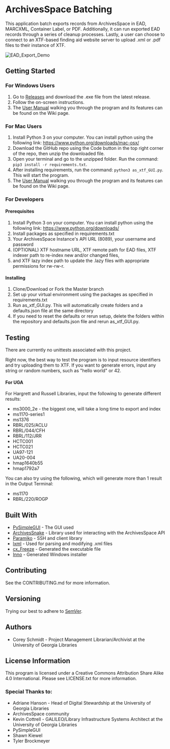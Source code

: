# ArchivesSpace Batching

This application batch exports records from ArchivesSpace in EAD, MARCXML, Container Label, or PDF. Additionally, it 
can run exported EAD records through a series of cleanup processes. Lastly, a user can choose to connect to an 
XTF-based finding aid website server to upload .xml or .pdf files to their instance of XTF.

![EAD_Export_Demo](https://user-images.githubusercontent.com/62658840/129760524-5895c29c-1b82-4572-9b68-6952a6710b0e.gif)

## Getting Started

### For Windows Users
1. Go to [Releases](https://github.com/uga-libraries/ASpace_Batch_Export-Cleanup-Upload/releases) and download the 
.exe file from the latest release.
2. Follow the on-screen instructions.
3. The [User Manual](https://github.com/uga-libraries/ASpace_Batch_Export-Cleanup-Upload/wiki/User-Manual) walking you 
through the program and its features can be found on the Wiki page.

### For Mac Users
1. Install Python 3 on your computer. You can install python using the following link:
https://www.python.org/downloads/mac-osx/
2. Download the GitHub repo using the Code button in the top right corner of the repo, then unzip the downloaded file.
3. Open your terminal and go to the unzipped folder. Run the command: `pip3 install -r requirements.txt`.
4. After installing requirements, run the command: `python3 as_xtf_GUI.py`. This will start the program.
5. The [User Manual](https://github.com/uga-libraries/ASpace_Batch_Export-Cleanup-Upload/wiki/User-Manual) walking you 
through the program and its features can be found on the Wiki page.

### For Developers

#### Prerequisites
1. Install Python 3 on your computer. You can install python using the following link:
https://www.python.org/downloads/
2. Install packages as specified in requirements.txt
3. Your ArchivesSpace Instance's API URL (8089), your username and password
4. (OPTIONAL) XTF hostname URL, XTF remote path for EAD files, XTF indexer path to re-index new and/or changed files, 
5. and XTF lazy index path to update the .lazy files with appropriate permissions for rw-rw-r.

#### Installing
1. Clone/Download or Fork the Master branch
2. Set up your virtual environment using the packages as specified in requirements.txt
3. Run as_xtf_GUI.py. This will automatically create folders and a defaults.json file at the same directory
4. If you need to reset the defaults or rerun setup, delete the folders within the repository and defaults.json file 
and rerun as_xtf_GUI.py.

## Testing
There are currently no unittests associated with this project.

Right now, the best way to test the program is to input resource identifiers and try uploading
them to XTF. If you want to generate errors, input any string or random numbers, such as "hello world"
or 42.

#### For UGA
For Hargrett and Russell Libraries, input the following to generate different results:

* ms3000_2e - the biggest one, will take a long time to export and index
* ms1170-series1
* ms1376
* RBRL/025/ACLU
* RBRL/044/CFH
* RBRL/112/JRR
* HCTC001
* HCTC021
* UA97-121
* UA20-004
* hmap1640b55
* hmap1792a7

You can also try using the following, which will generate more than 1 result in the Output Terminal:
* ms1170
* RBRL/220/ROGP

## Built With
* [PySimpleGUI](https://github.com/PySimpleGUI/PySimpleGUI) - The GUI used
* [ArchivesSnake](https://github.com/archivesspace-labs/ArchivesSnake) - Library used for interacting with the 
ArchivesSpace API
* [Paramiko](https://github.com/paramiko/paramiko) - SSH and client library
* [lxml](https://github.com/lxml/lxml) - Used for parsing and modifying .xml files
* [cx_Freeze](https://cx-freeze.readthedocs.io/en/latest/) - Generated the executable file
* [Inno](https://jrsoftware.org/isinfo.php) - Generated Windows installer

## Contributing
See the CONTRIBUTING.md for more information.

## Versioning
Trying our best to adhere to [SemVer](https://semver.org/).

## Authors
* Corey Schmidt - Project Management Librarian/Archivist at the University of Georgia Libraries

## License Information

This program is licensed under a Creative Commons Attribution Share Alike 4.0 International. Please see LICENSE.txt for 
more information.

### Special Thanks to:
* Adriane Hanson - Head of Digital Stewardship at the University of Georgia Libraries
* ArchivesSpace community
* Kevin Cottrell - GALILEO/Library Infrastructure Systems Architect at the University of Georgia Libraries
* PySimpleGUI
* Shawn Kiewel
* Tyler Brockmeyer
